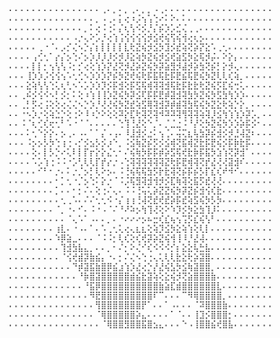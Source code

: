⠄⠄⠄⠄⠄⠄⠄⠄⠄⠄⠄⠄⠄⠄⠄⠄⢀⠄⡀⠄⡀⢀⠄⡀⡀⠠⢀⠄⠄⠄⠄⠄⠄⠄⠄⠄⠄⠄⠄⠄⠄⠄⠄⠄⠄⠄
⠄⠄⠄⠄⠄⠄⠄⠄⠄⠄⠄⠄⠄⠄⠄⡀⠠⢀⠄⡅⢔⠰⡨⢢⢡⢑⠔⠅⠕⠄⠅⠄⠄⠄⠄⠄⠄⠄⠄⠄⠄⠄⠄⠄⠄⠄
⠄⠄⠄⠄⠄⠄⠄⠄⠄⠄⠄⠄⠄⡀⠅⢔⠨⢐⠅⡌⢆⢣⠪⡪⡘⡌⡮⡱⡡⣊⢌⢀⢀⠄⠄⠄⠄⠄⠄⠄⠄⠄⠄⠄⠄⠄
⠄⠄⠄⠄⠄⠄⠄⠄⠄⠄⠄⠠⡐⢄⠕⡡⡘⢔⢱⢨⢪⢪⢪⢪⡺⣪⢞⢮⢫⢮⢺⢔⢆⡢⠄⠄⠄⠄⠄⠄⠄⠄⠄⠄⠄⠄
⠄⠄⠄⠄⠄⢀⠐⠈⠄⡠⡊⢌⠢⡑⡌⡆⡇⡇⡇⡇⣇⢗⣝⢮⡺⣪⡳⣹⡪⣞⢵⢝⡵⡝⣕⠡⢀⢂⠄⠄⠄⠄⠄⠄⠄⠄
⠄⠄⠄⠄⢠⢊⢂⠁⡔⡌⡢⢑⠌⡢⡱⡸⡸⡸⡪⡺⡸⣕⢵⡳⣝⢮⡺⣪⢞⣵⣫⡳⣕⢯⡺⡬⠄⠕⡕⡄⠄⠄⠄⠄⠄⠄
⠄⠄⠄⠄⡇⡇⡂⢢⢣⢣⠨⡂⡊⢔⢕⢱⡱⡝⣜⢝⡺⣜⡵⣝⢮⡳⡽⣵⣻⡺⣼⡺⡵⣳⢝⡮⡃⡕⡺⢄⠄⠄⠄⠄⠄⠄
⠄⠄⠄⢸⡱⡱⡨⢪⢪⢢⠡⢂⢊⠢⡱⡱⡱⡝⡮⡳⣝⢞⢮⢗⡯⣯⢯⣗⡯⣟⣮⢯⣟⢮⡳⣝⢇⢇⢎⢵⡀⠄⠄⠄⠄⠄
⠄⠄⠄⣕⢵⢣⢣⢑⢅⢆⢃⠢⠡⡡⡱⡱⡹⡪⡯⣺⢕⡯⣫⢯⢾⢽⢽⣺⢯⣗⡯⣗⣗⢗⣝⢮⡫⣏⢮⢒⢅⠄⠄⠄⠄⠄
⠄⠄⢀⠮⡪⢪⠪⠢⡃⡪⡂⠅⢕⠰⢱⢸⢸⡱⣝⢮⡳⡽⣪⢏⡯⡯⣟⡾⣽⣺⢽⣳⡳⣝⢮⡳⣫⣳⢳⡱⡱⠄⠄⠄⠄⠄
⠄⠄⢀⡃⡫⢔⢨⢕⢕⢔⢌⢌⠢⡑⡱⡘⢜⢜⢮⡳⣝⣞⢵⣫⢿⢽⣺⡽⡾⣾⢽⣳⢯⢮⡳⣝⣕⢗⢵⡑⡕⡀⠄⠄⠄⠄
⠄⠄⠐⠢⡱⡐⢕⢵⣑⡑⢕⢐⠕⠸⠰⡑⠕⢕⢕⠽⡕⣏⢗⢽⢝⢽⠺⠽⠽⢽⢻⢽⢽⢵⢽⡸⣪⢳⢱⢱⡱⡽⡡⡀⠄⠄
⠄⠄⠨⠈⢆⢊⢎⢖⢂⠃⠡⠐⠈⠈⠄⠄⠄⠄⠄⢑⢹⢘⣜⢕⠑⡈⠄⡈⣈⣐⠨⠘⡜⢕⡳⣝⢮⡳⡱⡱⡵⡯⡪⠂⠄⠄
⠄⠄⠄⠅⢂⠑⡕⡕⠄⡢⢀⠄⠠⠄⠁⠁⡌⠠⢠⠄⠸⣸⣺⡪⣐⠅⢢⢈⠄⢬⢍⣆⢧⣳⡽⡮⣺⡪⡺⣘⢼⣝⠆⠄⠄⠄
⠄⠄⠄⠨⡢⡢⡣⡳⢑⢰⢐⠠⡊⡪⣢⡣⡪⡰⠑⡀⠨⣪⢷⣝⡮⡫⡪⣪⢾⢝⣯⢾⣝⣗⡯⣟⢮⡪⡯⡷⣗⡯⠄⠄⠄⠄
⠄⠄⠄⠄⢕⠄⡇⡣⡑⠔⢅⠇⡇⡏⡖⡕⡕⣌⢂⠂⠌⢮⢷⡳⡯⡯⡾⡵⣫⢯⢞⣗⡷⡯⣯⡳⣱⢱⢝⡽⣺⠁⠄⠄⠄⠄
⠄⠄⠄⠄⠡⡡⢱⢐⠨⠨⠐⡡⢃⢇⢇⡏⡞⡔⡐⠠⢑⢽⢽⢽⢽⢽⢽⣝⢗⡯⣟⢾⢽⢝⡞⣜⢜⢜⣽⣺⠎⠄⠄⠄⠄⠄
⠄⠄⠄⠄⠄⠊⠃⠂⡐⠄⠅⡐⡈⡢⡃⢇⠕⡢⠄⠨⢘⢮⢯⢯⣳⡫⡗⣗⢽⢝⡮⡯⡮⡣⡏⣎⢎⠞⠺⠊⠄⠄⠄⠄⠄⠄
⠄⠄⠄⠄⠄⠄⠄⠄⠂⡁⢂⠐⡈⡢⢑⠅⡕⡐⠈⠨⡨⢯⣻⢽⣺⢺⡺⡪⣏⢷⢽⢕⣯⡫⣞⢜⢜⠄⠄⠄⠄⠄⠄⠄⠄⠄
⠄⠄⠄⠄⠄⠄⠄⠄⡁⠄⠄⠂⡂⠌⠄⢕⢐⠌⢄⠄⠨⠨⢘⢥⢅⡵⣝⣝⢮⡳⡽⣝⡮⣺⢪⢎⣗⠄⠄⠄⠄⠄⠄⠄⠄⠄
⠄⠄⠄⠄⠄⠄⠄⠄⠄⢂⢀⠡⠄⠌⠌⢂⢂⠪⠐⡌⢰⢰⢘⢼⢝⣞⢞⣞⡵⡯⣞⢵⣫⢮⡳⡣⡳⠄⠄⠄⠄⠄⠄⠄⠄⠄
⠄⠄⠄⠄⠄⠄⠄⠄⠈⡀⠐⠄⠊⠄⠨⠐⠠⠈⠌⠘⠜⠵⡢⢳⢹⢜⢕⠕⠱⡹⡪⡳⣕⣳⢹⡸⠅⠄⠄⠄⠄⠄⠄⠄⠄⠄
⠄⠄⠄⠄⠄⠄⠄⠄⠄⠄⠈⢄⠡⠁⠠⠄⠄⡀⠄⠐⠔⠔⠔⡢⠦⣒⢎⣎⢦⢢⢩⡫⣎⢮⢣⠃⠄⠄⠄⠄⠄⠄⠄⠄⠄⠄
⠄⠄⠄⠄⠄⠄⠄⠄⢰⣇⠄⠐⠠⠄⠁⠄⠡⢀⢂⢅⢔⢄⣆⣆⢕⢵⡹⣪⡳⣕⢵⢱⢕⢇⡇⠄⠄⠄⠄⠄⠄⠄⠄⠄⠄⠄
⠄⠄⠄⠄⠄⠄⠄⠄⠱⡿⣵⣀⠄⠄⠄⠈⠨⠨⡂⢇⢎⢕⢎⢞⡽⡵⣝⢮⢺⢸⠸⡘⣜⢼⠄⠄⠄⠄⠄⠄⠄⠄⠄⠄⠄⠄
⠄⠄⠄⠄⠄⠄⠄⠄⠄⢹⣺⣳⣧⣄⡀⠄⠄⡀⠂⠌⡂⠕⢌⠊⢎⠪⠪⠪⡊⡆⣕⣕⢧⣓⣧⠄⠄⠄⠄⠄⠄⠄⠄⠄⠄⠄
⠄⠄⠄⠄⠄⠄⠄⠄⠄⠈⢪⢞⣾⡽⣷⣮⡄⠐⠄⡂⠌⢌⠢⢑⢐⢄⢅⢇⢇⣗⣕⢗⡵⣽⣿⠄⠄⠄⠄⠄⠄⠄⠄⠄⠄⠄
⠄⠄⠄⠄⠄⠄⠄⠄⠄⠄⠄⠙⡾⣽⣯⣷⣿⡿⣮⣰⢱⡱⣜⢔⡑⡜⣜⢮⣣⡳⣪⢷⣽⣿⣿⡀⠄⠄⠄⠄⠄⠄⠄⠄⠄⠄
⠄⠄⠄⠄⠄⠄⠄⠄⠄⠄⠄⠄⠘⡷⣿⣽⣿⣿⣿⣿⣿⣾⣮⣗⣽⢵⢕⣕⢮⡺⢝⣵⣿⣿⣿⣷⠄⠄⠄⠄⠄⠄⠄⠄⠄⠄
⠄⠄⠄⠄⠄⠄⠄⠄⠄⠄⠄⠄⠄⠘⣯⡿⣿⣿⣿⣿⣿⣿⣿⣿⣿⣿⣷⣵⣏⣾⣿⣿⣿⣿⣿⣿⣇⠄⠄⠄⠄⠄⠄⠄⠄⠄
⠄⠄⠄⠄⠄⠄⠄⠄⠄⠄⠄⠄⠄⠄⠻⣟⣿⣿⣿⣿⣿⣿⣿⣿⣿⠏⠉⠄⠄⠄⠉⠻⢿⣿⣿⣿⣿⡀⠄⠄⠄⠄⠄⠄⠄⠄
⠄⠄⠄⠄⠄⠄⠄⠄⠄⠄⠄⠄⠄⠄⠄⢻⣿⣿⣿⣿⣿⣿⣿⡟⠁⠄⠄⠁⠠⠄⠄⠄⠈⠽⣿⣿⣿⣷⠄⠄⠄⠄⠄⠄⠄⠄
⠄⠄⠄⠄⠄⠄⠄⠄⠄⠄⠄⠄⠄⠄⠄⠈⢿⣿⣿⣿⣿⣿⡵⣄⠄⠄⠄⠄⠁⠈⠄⠄⢸⣹⡪⣿⣿⣿⡂⠄⠄⠄⠄⠄⠄⠄
⠄⠄⠄⠄⠄⠄⠄⠄⠄⠄⠄⠄⠄⠄⠄⠄⠈⢿⣿⣿⣻⣿⣿⣯⣿⣢⣄⠄⠄⠄⠑⠠⢸⣿⣿⣮⢞⣿⣧⠄⠄⠄⠄⠄⠄⠄